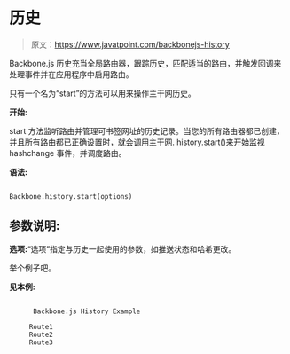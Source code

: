 # 历史

> 原文：<https://www.javatpoint.com/backbonejs-history>

Backbone.js 历史充当全局路由器，跟踪历史，匹配适当的路由，并触发回调来处理事件并在应用程序中启用路由。

只有一个名为“start”的方法可以用来操作主干网历史。

**开始:**

start 方法监听路由并管理可书签网址的历史记录。当您的所有路由器都已创建，并且所有路由都已正确设置时，就会调用主干网. history.start()来开始监视 hashchange 事件，并调度路由。

**语法:**

```

Backbone.history.start(options) 

```

## 参数说明:

**选项:**“选项”指定与历史一起使用的参数，如推送状态和哈希更改。

举个例子吧。

**见本例:**

```

      Backbone.js History Example

     Route1 
     Route2 
     Route3 

```